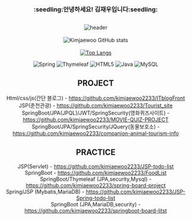 
<div align="center"><h3>:seedling:안녕하세요! 김재우입니다:seedling:</h3>

## 
![header](https://capsule-render.vercel.app/api?type=wave&color=timeGradient&height=300&section=header&text=jaewookim&fontSize=90&fontColor=d6ace6)
<br><br>
![Kimjaewoo GitHub stats](https://github-readme-stats.vercel.app/api?username=kimjaewoo2233&show_icons=true&theme=radical)  
<br>
[![Top Langs](https://github-readme-stats.vercel.app/api/top-langs/?username=kimjaewoo2233&layout=compact)](https://github.com/anuraghazra/github-readme-stats)
<br>

![Spring](https://img.shields.io/badge/spring-%236DB33F.svg?style=for-the-badge&logo=spring&logoColor=white)
![Thymeleaf](https://img.shields.io/badge/Thymeleaf-%23005C0F.svg?style=for-the-badge&logo=Thymeleaf&logoColor=white)
![HTML5](https://img.shields.io/badge/html5-%23E34F26.svg?style=for-the-badge&logo=html5&logoColor=white)
![Java](https://img.shields.io/badge/java-%23ED8B00.svg?style=for-the-badge&logo=java&logoColor=white)
![MySQL](https://img.shields.io/badge/mysql-%2300f.svg?style=for-the-badge&logo=mysql&logoColor=white)<br>


 ## PROJECT
   Html/css/js(간단 블로그) - https://github.com/kimjaewoo2233/ITblogFront<br>
    JSP(춘천관광) - https://github.com/kimjaewoo2233/Tourist_site<br>
    SpringBoot/JPA(JPQL)/JWT/SpringSecurity(영화퀴즈사이트) - https://github.com/kimjaewoo2233/MOVIE-QUIZ-PROJECT 
    SpringBoot/JPA/SpringSecurity/JQuery(동물보호소) - https://github.com/kimjaewoo2233/companion-animal-tourism-info<br>
    
    
 
## PRACTICE
 
JSP(Servlet) - https://github.com/kimjaewoo2233/JSP-todo-list<br>
SpringBoot - https://github.com/kimjaewoo2233/FoodList<br>
SpringBoot/Thymeleaf (JPA,security,Mysql) - https://github.com/kimjaewoo2233/spring-board-project<br>
Spring/JSP (Mybatis,MariaDB) - https://github.com/kimjaewoo2233/JSP-Spring-todo-list<br>
SpringBoot (JPA,MariaDB,security)  - https://github.com/kimjaewoo2233/springboot-board-litst<br>    
 


 </div>
 

